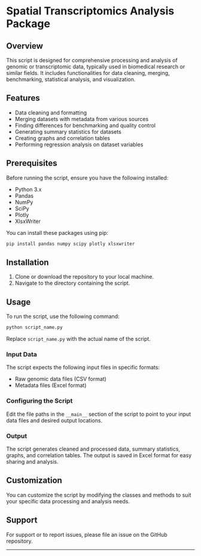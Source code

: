 # Spatial Transcriptomics Analysis Package

## Overview
This script is designed for comprehensive processing and analysis of genomic or transcriptomic data, typically used in biomedical research or similar fields. It includes functionalities for data cleaning, merging, benchmarking, statistical analysis, and visualization.

## Features
- Data cleaning and formatting
- Merging datasets with metadata from various sources
- Finding differences for benchmarking and quality control
- Generating summary statistics for datasets
- Creating graphs and correlation tables
- Performing regression analysis on dataset variables

## Prerequisites
Before running the script, ensure you have the following installed:
- Python 3.x
- Pandas
- NumPy
- SciPy
- Plotly
- XlsxWriter

You can install these packages using pip:
```bash
pip install pandas numpy scipy plotly xlsxwriter
```

## Installation
1. Clone or download the repository to your local machine.
2. Navigate to the directory containing the script.

## Usage
To run the script, use the following command:
```bash
python script_name.py
```
Replace `script_name.py` with the actual name of the script.

### Input Data
The script expects the following input files in specific formats:
- Raw genomic data files (CSV format)
- Metadata files (Excel format)

### Configuring the Script
Edit the file paths in the `__main__` section of the script to point to your input data files and desired output locations.

### Output
The script generates cleaned and processed data, summary statistics, graphs, and correlation tables. The output is saved in Excel format for easy sharing and analysis.

## Customization
You can customize the script by modifying the classes and methods to suit your specific data processing and analysis needs.

## Support
For support or to report issues, please file an issue on the GitHub repository.

---
